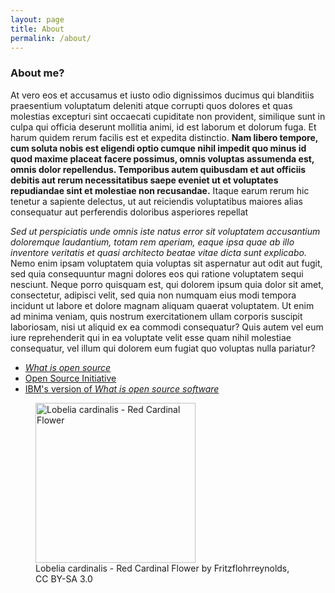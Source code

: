 ```yaml
---
layout: page
title: About
permalink: /about/
---
```


### About me? 

At vero eos et accusamus et iusto odio dignissimos ducimus qui blanditiis praesentium voluptatum deleniti atque corrupti quos dolores et quas molestias excepturi sint occaecati cupiditate non provident, similique sunt in culpa qui officia deserunt mollitia animi, id est laborum et dolorum fuga. Et harum quidem rerum facilis est et expedita distinctio. **Nam libero tempore, cum soluta nobis est eligendi optio cumque nihil impedit quo minus id quod maxime placeat facere possimus, omnis voluptas assumenda est, omnis dolor repellendus. Temporibus autem quibusdam et aut officiis debitis aut rerum necessitatibus saepe eveniet ut et voluptates repudiandae sint et molestiae non recusandae.** Itaque earum rerum hic tenetur a sapiente delectus, ut aut reiciendis voluptatibus maiores alias consequatur aut perferendis doloribus asperiores repellat

_Sed ut perspiciatis unde omnis iste natus error sit voluptatem accusantium doloremque laudantium, totam rem aperiam, eaque ipsa quae ab illo inventore veritatis et quasi architecto beatae vitae dicta sunt explicabo._ Nemo enim ipsam voluptatem quia voluptas sit aspernatur aut odit aut fugit, sed quia consequuntur magni dolores eos qui ratione voluptatem sequi nesciunt. Neque porro quisquam est, qui dolorem ipsum quia dolor sit amet, consectetur, adipisci velit, sed quia non numquam eius modi tempora incidunt ut labore et dolore magnam aliquam quaerat voluptatem. Ut enim ad minima veniam, quis nostrum exercitationem ullam corporis suscipit laboriosam, nisi ut aliquid ex ea commodi consequatur? Quis autem vel eum iure reprehenderit qui in ea voluptate velit esse quam nihil molestiae consequatur, vel illum qui dolorem eum fugiat quo voluptas nulla pariatur?

- [_What is open source_](https://opensource.com/resources/what-open-source)
- [Open Source Initiative](https://opensource.org/)
- [IBM's version of _What is open source software_](https://www.ibm.com/topics/open-source)


<figure>
  <a title="Fritzflohrreynolds, CC BY-SA 3.0 &lt;https://creativecommons.org/licenses/by-sa/3.0&gt;, via Wikimedia Commons" href="https://commons.wikimedia.org/wiki/File:Lobelia_cardinalis_-_Red_Cardinal_Flower.jpg"><img width="256" alt="Lobelia cardinalis - Red Cardinal Flower" src="https://upload.wikimedia.org/wikipedia/commons/thumb/f/f6/Lobelia_cardinalis_-_Red_Cardinal_Flower.jpg/256px-Lobelia_cardinalis_-_Red_Cardinal_Flower.jpg"></a>


  <figcaption>Lobelia cardinalis - Red Cardinal Flower by Fritzflohrreynolds, CC BY-SA 3.0</figcaption>
</figure> 
